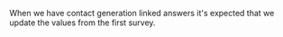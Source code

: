 When we have contact generation linked answers it's expected that we update the values
from the first survey.
